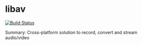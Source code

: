 #           libav

[![Build Status](https://travis-ci.org/UnitedRPMs/libav.svg?branch=master)](https://travis-ci.org/UnitedRPMs/libav)
 
Summary:        Cross-platform solution to record, convert and stream audio/video
 
 
